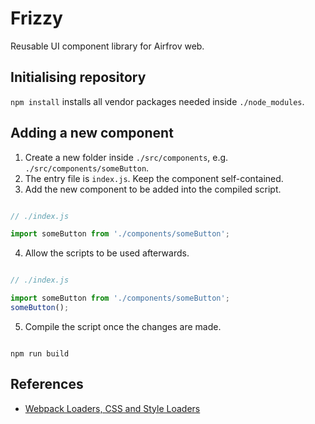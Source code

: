 # Frizzy

Reusable UI component library for Airfrov web.

## Initialising repository

`npm install` installs all vendor packages needed inside `./node_modules`.

## Adding a new component

1. Create a new folder inside `./src/components`, e.g. `./src/components/someButton`.
2. The entry file is `index.js`. Keep the component self-contained.
3. Add the new component to be added into the compiled script.

```js

// ./index.js

import someButton from './components/someButton';

```
4. Allow the scripts to be used afterwards.

```js

// ./index.js

import someButton from './components/someButton';
someButton();

```

5. Compile the script once the changes are made.

```shell

npm run build

```

## References

- [Webpack Loaders, CSS and Style Loaders](https://medium.com/a-beginners-guide-for-webpack-2/webpack-loaders-css-and-sass-2cc0079b5b3a)